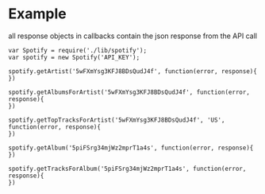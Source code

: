 Example
======

all response objects in callbacks contain the json response from the API call

    var Spotify = require('./lib/spotify');
    var spotify = new Spotify('API_KEY');
    
    spotify.getArtist('5wFXmYsg3KFJ8BDsQudJ4f', function(error, response){
    })
    
    spotify.getAlbumsForArtist('5wFXmYsg3KFJ8BDsQudJ4f', function(error, response){
    })
    
    spotify.getTopTracksForArtist('5wFXmYsg3KFJ8BDsQudJ4f', 'US', function(error, response){
    })
    
    spotify.getAlbum('5piFSrg34mjWz2mprT1a4s', function(error, response){
    })
    
    spotify.getTracksForAlbum('5piFSrg34mjWz2mprT1a4s', function(error, response){
    })
